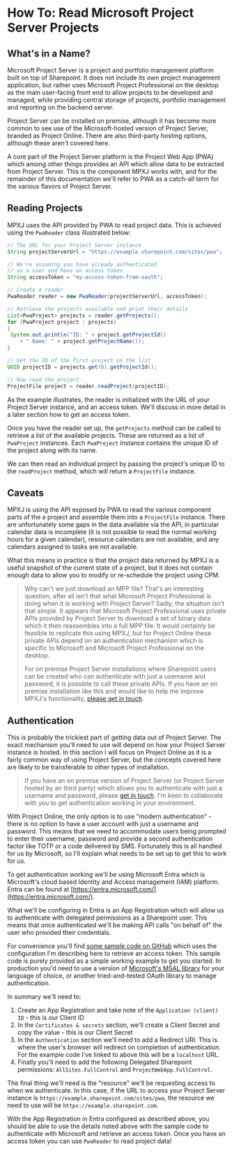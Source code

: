 # How To: Read Microsoft Project Server Projects

## What's in a Name?
Microsoft Project Server is a project and portfolio management platform built on
top of Sharepoint. It does not include its own project management application,
but rather uses Microsoft Project Professional on the desktop as the main
user-facing front end to allow projects to be developed and managed, while
providing central storage of projects, portfolio management and reporting on
the backend server.

Project Server can be installed on premise, although it has become more common
to see use of the Microsoft-hosted version of Project Server, branded as
Project Online. There are also third-party hosting options, although these
aren't covered here.

A core part of the Project Server platform is the Project Web App (PWA) which
among other things provides an API which allow data to be extracted from Project
Server. This is the component MPXJ works with, and for the remainder of this
documentation we'll refer to PWA as a catch-all term for the various flavors of
Project Server.

## Reading Projects
MPXJ uses the API provided by PWA to read project data. This is achieved using
the `PwaReader` class illustrated below:

```java
// The URL for your Project Server instance
String projectServerUrl = "https://example.sharepoint.com/sites/pwa";

// We're assuming you have already authenticated
// as a user and have an access token
String accessToken = "my-access-token-from-oauth";

// Create a reader
PwaReader reader = new PwaReader(projectServerUrl, accessToken);

// Retrieve the projects available and print their details
List<PwaProject> projects = reader.getProjects();
for (PwaProject project : projects)
{
 System.out.println("ID: " + project.getProjectId()
 	+ " Name: " + project.getProjectName());
}

// Get the ID of the first project on the list
UUID projectID = projects.get(0).getProjectId();

// Now read the project
ProjectFile project = reader.readProject(projectID);
```

As the example illustrates, the reader is initialized with the URL of your
Project Server instance, and an access token. We'll discuss in more detail
in a later section how to get an access token.

Once you have the reader set up, the `getProjects` method can be called to
retrieve a list of the available projects. These are returned as a list of
`PwaProject` instances. Each `PwaProject` instance contains the unique ID of
the project along with its name.

We can then read an individual project by passing the project's unique ID to the 
`readProject` method, which will return a `ProjectFile` instance.

## Caveats

MPXJ is using the API exposed by PWA to read the various component parts of the
a project and assemble them into a `ProjectFile` instance. There are
unfortunately some gaps in the data available via the API, in particular
calendar data is incomplete (it is not possible to read the normal working
hours for a given calendar), resource calendars are not available, and any
calendars assigned to tasks are not available.

What this means in practice is that the project data returned by MPXJ is a useful
snapshot of the current state of a project, but it does not contain enough
data to allow you to modify or re-schedule the project using CPM.

> Why can't we just download an MPP file? That's an interesting question,
> after all isn't that what Microsoft Project Professional is doing when
> it is working with Project Server? Sadly, the situation isn't that simple.
> It appears that Microsoft Project Professional uses private
> APIs provided by Project Server to download a set of binary data which
> it then reassembles into a full MPP file. It would certainly be feasible
> to replicate this using MPXJ, but for Project Online these private APIs depend
> on an authentication mechanism which is specific to Microsoft and Microsoft
> Project Professional on the desktop.
> 
> For on premise Project Server installations where Sharepoint users can be
> created who can authenticate with just a username and password,
> it is possible to call these private APIs. If you have an on premise 
> installation like this and would like to help me improve MPXJ's functionality,
> [please get in touch](mailto:jon@timephased.com).

## Authentication
This is probably the trickiest part of getting data out of Project Server. The
exact mechanism you'll need to use will depend on how your Project Server
instance is hosted. In this section I will focus on Project Online as it is a
fairly common way of using Project Server, but the concepts covered here are
likely to be transferable to other types of installation.

> If you have an on premise version of Project Server (or Project Server hosted
> by an third party) which allows you to authenticate with just a username and
> password, please [get in touch](mailto:jon@timephased.com).
> I'm keen to collaborate with you to get authentication working in your
> environment.
 
With Project Online, the only option is to use "modern authentication" - there
is no option to have a user account with just a username and password. This
means that we need to accommodate users being prompted to enter their username,
password and provide a second authentication factor like TOTP or a code
delivered by SMS. Fortunately this is all handled for us by Microsoft, so I'll
explain what needs to be set up to get this to work for us.

To get authentication working we'll be using Microsoft Entra which is
Microsoft's cloud based Identity and Access management (IAM) platform. Entra
can be found at [https://entra.microsoft.com/](https://entra.microsoft.com/).

What we'll be configuring in Entra is an App Registration which will 
allow us to authenticate with delegated permissions as a Sharepoint user. This
means that once authenticated we'll be making API calls "on behalf of"
the user who provided their credentials.

For convenience you'll find [some sample code on GitHub](https://github.com/joniles/mpxj-java-samples/blob/main/src/main/java/org/mpxj/howto/use/pwa/DesktopMicrosoftAuthenticator.java)
which uses the configuration I'm describing here to retrieve an access token.
This sample code is purely provided as a simple working example to get you
started. In production you'd need to use a version of
[Microsoft's  MSAL library](https://learn.microsoft.com/en-us/entra/identity-platform/msal-overview)
for your language of choice, or another tried-and-tested OAuth library to manage
authentication.

In summary we'll need to:

1. Create an App Registration and take note of the `Application (client) ID` - 
   this is our Client ID
2. In the `Certificates & secrets` section, we'll create a Client Secret and
   copy the value - this is our Client Secret
3. In the `Authentication` section we'll need to add a Redirect URI. This is
   where the user's browser will redirect on completion of authentication. For
   the example code I've linked to above this will be a `localhost` URL.
4. Finally you'll need to add the following Delegated Sharepoint permissions:
   `AllSites.FullControl` and `ProjectWebApp.FullControl`.


The final thing we'll need is the "resource" we'll be requesting access to
when we authenticate. In this case, if the URL to access your Project Server
instance is `https://example.sharepoint.com/sites/pwa`, the 
resource we need to use will be `https://example.sharepoint.com`.

With the App Registration in Entra configured as described above, you should be
able to use the details noted above with the sample code to authenticate with
Microsoft and retrieve an access token. Once you have an access token you can
use `PwaReader` to read project data!
